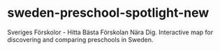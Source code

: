 # sweden-preschool-spotlight-new
Sveriges Förskolor - Hitta Bästa Förskolan Nära Dig. Interactive map for discovering and comparing preschools in Sweden.
